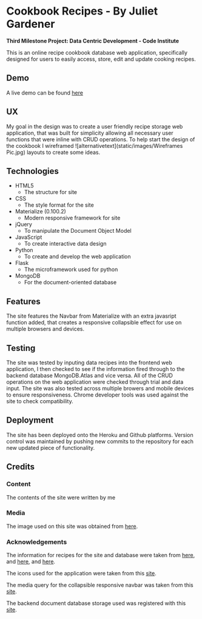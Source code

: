 # Cookbook Recipes - By Juliet Gardener

**Third Milestone Project: Data Centric Development - Code Institute**

This is an online recipe cookbook database web application, specifically designed for users to easily access, store, edit and 
update cooking recipes.

## Demo

A live demo can be found [here]()

## UX

My goal in the design was to create a user friendly recipe storage web application, that was built for simplicity allowing all necessary 
user functions that were inline with CRUD operations. To help start the design of the cookbook I wireframed 
![alternativetext](static/images/Wireframes Pic.jpg) layouts to create some ideas.

## Technologies

* HTML5
    * The structure for site
* CSS 
    * The style format for the site
* Materialize (0.100.2)
    * Modern responsive framework for site
* jQuery 
     * To manipulate the Document Object Model
* JavaScript
     * To create interactive data design
* Python
     * To create and develop the web application
* Flask
     * The microframework used for python
* MongoDB
     * For the document-oriented database

## Features

The site features the Navbar from Materialize with an extra javasript function added, that creates a responsive collapsible effect 
for use on multiple browsers and devices.

## Testing

The site was tested by inputing data recipes into the frontend web application, I then checked to see if the information fired through
to the backend database MongoDB.Atlas and vice versa.
All of the CRUD operations on the web application were checked through trial and data input.
The site was also tested across multiple browers and mobile devices to ensure responsiveness.
Chrome developer tools was used against the site to check compatibility.

## Deployment

The site has been deployed onto the Heroku and Github platforms. Version control was maintained by pushing new commits to the
repository for each new updated piece of functionality. 

## Credits

### Content
The contents of the site were written by me 

### Media
The image used on this site was obtained from
[here](https://encrypted-tbn0.gstatic.com/images?q=tbn:ANd9GcSbRtAK2DU4-0BpYfMHhJl5v335qI6UI6FrGFcVRo2jaNoYj_QlmQ).

### Acknowledgements
The information for recipes for the site and database were taken from
[here](https://www.absolute-croatia.com/cookbook/item/croatian-pumpkin-soup), and 
[here](https://en.wikibooks.org/wiki/Cookbook:Chicken_Tikka_Masala), and
[here](https://www.fantasy-ireland.com/Irish-dessert-recipe.html).

The icons used for the application were taken from this [site](https://material.io/tools/icons/?style=baseline).

The media query for the collapsible responsive navbar was taken from this [site](http://archives.materializecss.com/0.100.2/navbar.html).

The backend document database storage used was registered with this [site](https://www.mongodb.com/cloud/atlas).
